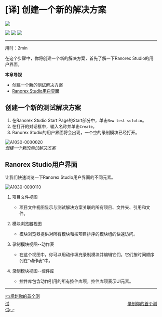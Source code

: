 # [译] 创建一个新的解决方案

[![](https://img.shields.io/badge/OfficialPage-ClickMe-blue.svg?longCache=true&style=flat-square)][0]  

[![](https://img.shields.io/badge/Translator-TaylorTaurus-42B983.svg?longCache=true&style=flat-square)](https://github.com/taylortaurus) 
![](https://img.shields.io/badge/TranslateTime-2018年9月20日-green.svg?longCache=true&style=flat-square)
![](https://img.shields.io/badge/UpdateTime-2019年1月26日-green.svg?longCache=true&style=flat-square)  

---

用时：2min

在这个步骤中，你将创建一个新的解决方案，首先了解一下Ranorex Studio的用户界面。

**本章导视**

- [创建一个新的测试解决方案](#创建一个新的测试解决方案)
- [Ranorex Studio用户界面](#ranorex-studio用户界面)

## 创建一个新的测试解决方案

1. 在Ranorex Studio Start Page的Start部分中，单击`New test solutio`。
2. 在打开的对话框中，输入名称并单击`Create`。
3. Ranorex Studio的用户界面将会出现，一个空的录制模块已经打开。

![A1030-0000020](https://gitee.com/taylortaurus/RX_UserGuide_GitBook_Picbed/raw/master/Ranorizeyourselfin20minutes/A1030-0000020.gif)   
*创建一个新的测试解决方案*


## Ranorex Studio用户界面

让我们快速浏览一下Ranorex Studio用户界面的不同元素。

![A1030-0000110](https://gitee.com/taylortaurus/RX_UserGuide_GitBook_Picbed/raw/master/Ranorizeyourselfin20minutes/A1030-0000110.png)  


1. 项目文件视图  
    - 项目文件视图显示与测试解决方案关联的所有项目、文件夹、引用和文件。 

2. 模块浏览器视图
    - 模块浏览器提供对所有模块和按项目排序的模块组的快速访问。

3. 录制模块视图--动作表
    - 在这个视图中，你可以用动作填充录制模块并编辑它们。它们按时间顺序列在“动作表”中。

4. 录制模块视图--控件库
    - 控件库包含动作引用的所有控件库项，控件库项表示UI元素。

---
[👈规划你的首个测试][1]&emsp;&emsp;&emsp;&emsp;&emsp;&emsp;&emsp;&emsp;&emsp;&emsp;&emsp;&emsp;&emsp;&emsp;&emsp;&emsp;&emsp;&emsp;&emsp;&emsp;&emsp;&emsp;&emsp;&emsp;&emsp;&emsp;&emsp;&emsp;[录制你的首个测试👉][2]


[0]: https://www.ranorex.com/help/latest/ranorex-studio-fundamentals/ranorize-20-minutes/2-create-new-solution/

[1]: .\3-plan-first-test.html
[2]: .\4-record-first-test.html